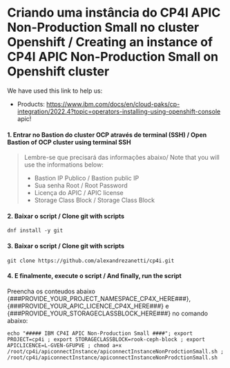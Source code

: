 # Criando uma instância do CP4I APIC Non-Production Small no cluster Openshift / Creating an instance of CP4I APIC Non-Production Small  on Openshift cluster

We have used this link to help us: 
- Products: https://www.ibm.com/docs/en/cloud-paks/cp-integration/2022.4?topic=operators-installing-using-openshift-console<br>
            apic!
 
#### 1. Entrar no Bastion do cluster OCP através de terminal (SSH) / Open Bastion of OCP cluster using terminal SSH
> Lembre-se que precisará das informações abaixo/ Note that you will use the informations below:<br>
> - Bastion IP Publico / Bastion public IP<br>
> - Sua senha Root / Root Password<br>
> - Licença do APIC / APIC  license
> - Storage Class Block / Storage Class Block


#### 2. Baixar o script / Clone git with scripts
```
dnf install -y git
```

#### 3. Baixar o script / Clone git with scripts
```
git clone https://github.com/alexandrezanetti/cp4i.git
```

#### 4. E finalmente, execute o script / And finally, run the script
Preencha os conteudos abaixo {###PROVIDE_YOUR_PROJECT_NAMESPACE_CP4X_HERE###}, {###PROVIDE_YOUR_APIC_LICENCE_CP4X_HERE###} e {###PROVIDE_YOUR_STORAGECLASSBLOCK_HERE###} no comando abaixo:
```
echo "##### IBM CP4I APIC Non-Production Small ####"; export PROJECT=cp4i ; export STORAGECLASSBLOCK=rook-ceph-block ; export APICLICENCE=L-GVEN-GFUPVE ; chmod a+x /root/cp4i/apiconnectInstance/apiconnectInstanceNonProdctionSmall.sh ; /root/cp4i/apiconnectInstance/apiconnectInstanceNonProdctionSmall.sh
```
 
